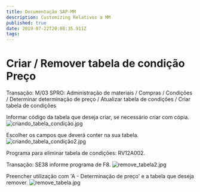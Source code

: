 ```yaml
---
title: Documentação SAP-MM
description: Customizing Relativos a MM
published: true
date: 2019-07-22T20:08:35.911Z
tags: 
---
```


#  Criar / Remover tabela de condição Preço

Transação: M/03
SPRO: Administração de materiais / Compras / Condições / Determinar determinação de preço / Atualizar tabela de condições / Criar tabela de condições


Informar código da tabela que deseja criar, se necessário criar com cópia. 
![criando_tabela_condição.jpg](/criando_tabela_condição.jpg)

Escolher os campos que deverá conter na sua tabela.
![criando_tabela_condição2.jpg](/criando_tabela_condição2.jpg)

Programa para eliminar tabela de condições: RV12A002.

Transação: SE38 informe programa de F8.
![remove_tabela2.jpg](/remove_tabela2.jpg)

Preencher utilização com 'A - Determinação de preço' e a tabela que deseja remover.
![remove_tabela.jpg](/remove_tabela.jpg)

